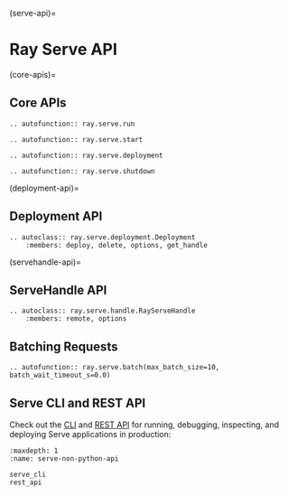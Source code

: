 (serve-api)=
# Ray Serve API

(core-apis)=

## Core APIs

```{eval-rst}
.. autofunction:: ray.serve.run
```

```{eval-rst}
.. autofunction:: ray.serve.start
```

```{eval-rst}
.. autofunction:: ray.serve.deployment
```

```{eval-rst}
.. autofunction:: ray.serve.shutdown
```

(deployment-api)=

## Deployment API

```{eval-rst}
.. autoclass:: ray.serve.deployment.Deployment
    :members: deploy, delete, options, get_handle
```

(servehandle-api)=

## ServeHandle API

```{eval-rst}
.. autoclass:: ray.serve.handle.RayServeHandle
    :members: remote, options
```

## Batching Requests

```{eval-rst}
.. autofunction:: ray.serve.batch(max_batch_size=10, batch_wait_timeout_s=0.0)
```

## Serve CLI and REST API

Check out the [CLI](serve-cli) and [REST API](serve-rest-api) for running, debugging, inspecting, and deploying Serve applications in production:

```{toctree}
:maxdepth: 1
:name: serve-non-python-api

serve_cli
rest_api
```
